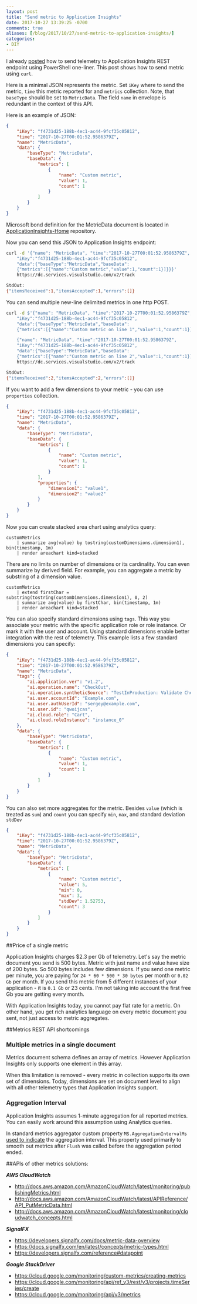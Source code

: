 ```yaml
---
layout: post
title: "Send metric to Application Insights"
date: 2017-10-27 13:39:25 -0700
comments: true
aliases: [/blog/2017/10/27/send-metric-to-application-insights/]
categories: 
- DIY
---
```

I already [posted](http://apmtips.com/blog/2017/03/27/oneliner-to-send-event-to-application-insights/) how to send telemetry to Application Insights REST endpoint using PowerShell one-liner. This post shows how to send metric using `curl`.

Here is a minimal JSON represents the metric. Set `iKey` where to send the metric, `time` this metric reported for and `metrics` collection. Note, that `baseType` should be set to `MetricData`. The field `name` in envelope is redundant in the context of this API.

Here is an example of JSON:

``` json
{
    "iKey": "f4731d25-188b-4ec1-ac44-9fcf35c05812",
    "time": "2017-10-27T00:01:52.9586379Z",
    "name": "MetricData", 
    "data": {
        "baseType": "MetricData",
        "baseData": {
            "metrics": [ 
                {
                    "name": "Custom metric",
                    "value": 1,
                    "count": 1
                }
            ]
        }
    }
}
```

Microsoft bond definition for the MetricData document is located in [ApplicationInsights-Home](https://github.com/Microsoft/ApplicationInsights-Home/blob/master/EndpointSpecs/Schemas/Bond/MetricData.bond) repository.

Now you can send this JSON to Application Insights endpoint:

``` bash
curl -d '{"name": "MetricData", "time":"2017-10-27T00:01:52.9586379Z",
    "iKey":"f4731d25-188b-4ec1-ac44-9fcf35c05812",
    "data":{"baseType":"MetricData","baseData":
    {"metrics":[{"name":"Custom metric","value":1,"count":1}]}}}' 
    https://dc.services.visualstudio.com/v2/track

StdOut:
{"itemsReceived":1,"itemsAccepted":1,"errors":[]}
```

You can send multiple new-line delimited metrics in one http POST.

``` bash
curl -d $'{"name": "MetricData", "time":"2017-10-27T00:01:52.9586379Z",
    "iKey":"f4731d25-188b-4ec1-ac44-9fcf35c05812",
    "data":{"baseType":"MetricData","baseData":
    {"metrics":[{"name":"Custom metric on line 1","value":1,"count":1}]}}}\n

    {"name": "MetricData", "time":"2017-10-27T00:01:52.9586379Z",
    "iKey":"f4731d25-188b-4ec1-ac44-9fcf35c05812",
    "data":{"baseType":"MetricData","baseData":
    {"metrics":[{"name":"Custom metric on line 2","value":1,"count":1}]}}}' 
    https://dc.services.visualstudio.com/v2/track

StdOut:
{"itemsReceived":2,"itemsAccepted":2,"errors":[]}
```

If you want to add a few dimensions to your metric - you can use `properties` collection.

``` json
{
    "iKey": "f4731d25-188b-4ec1-ac44-9fcf35c05812",
    "time": "2017-10-27T00:01:52.9586379Z",
    "name": "MetricData", 
    "data": {
        "baseType": "MetricData",
        "baseData": {
            "metrics": [ 
                {
                    "name": "Custom metric",
                    "value": 1,
                    "count": 1
                }
            ],
            "properties": {
                "dimension1": "value1",
                "dimension2": "value2"
            }
        }
    }
}
```

Now you can create stacked area chart using analytics query:

```
customMetrics 
    | summarize avg(value) by tostring(customDimensions.dimension1), bin(timestamp, 1m) 
    | render areachart kind=stacked 
```

There are no limits on number of dimensions or its cardinality. You can even summarize by derived field. For example, you can aggregate a metric by substring of a dimension value.

```
customMetrics 
    | extend firstChar = substring(tostring(customDimensions.dimension1), 0, 2)
    | summarize avg(value) by firstChar, bin(timestamp, 1m) 
    | render areachart kind=stacked 
```

You can also specify standard dimensions using `tags`. This way you associate your metric with the specific application role or role instance. Or mark it with the user and account. Using standard dimensions enable better integration with the rest of telemetry. This example lists a few standard dimensions you can specify:

``` json
{
    "iKey": "f4731d25-188b-4ec1-ac44-9fcf35c05812",
    "time": "2017-10-27T00:01:52.9586379Z",
    "name": "MetricData", 
    "tags": {
        "ai.application.ver": "v1.2",
        "ai.operation.name": "CheckOut",
        "ai.operation.syntheticSource": "TestInProduction: Validate CheckOut",
        "ai.user.accountId": "Example.com",
        "ai.user.authUserId": "sergey@example.com",
        "ai.user.id": "qwoijcas",
        "ai.cloud.role": "Cart",
        "ai.cloud.roleInstance": "instance_0"
    },
    "data": {
        "baseType": "MetricData",
        "baseData": {
            "metrics": [ 
                {
                    "name": "Custom metric",
                    "value": 1,
                    "count": 1
                }
            ]
        }
    }
}
```

You can also set more aggregates for the metric. Besides `value` (which is treated as `sum`) and `count` you can specify `min`, `max`, and standard deviation `stdDev`

``` json
{
    "iKey": "f4731d25-188b-4ec1-ac44-9fcf35c05812",
    "time": "2017-10-27T00:01:52.9586379Z",
    "name": "MetricData", 
    "data": {
        "baseType": "MetricData",
        "baseData": {
            "metrics": [ 
                {
                    "name": "Custom metric",
                    "value": 5,
                    "min": 0,
                    "max": 3,
                    "stdDev": 1.52753,
                    "count": 3
                }
            ]
        }
    }
}
```

##Price of a single metric

Application Insights charges $2.3 per Gb of telemetry. Let's say the metric document you send is 500 bytes. Metric with just name and value have size of 200 bytes. So 500 bytes includes few dimensions. If you send one metric per minute, you are paying for `24 * 60 * 500 * 30 bytes` per month or `0.02 Gb` per month. If you send this metric from 5 different instances of your application - it is `0.1 Gb` or 23 cents. I'm not taking into account the first free Gb you are getting every month.

With Application Insights today, you cannot pay flat rate for a metric. On other hand, you get rich analytics language on every metric document you sent, not just access to metric aggregates.

##Metrics REST API shortcomings

### Multiple metrics in a single document
Metrics document schema defines an array of metrics. However Application Insights only supports one element in this array. 

When this limitation is removed - every metric in collection supports its own set of dimensions. Today, dimensions are set on document level to align with all other telemetry types that Application Insights support.

### Aggregation Interval

Application Insights assumes 1-minute aggregation for all reported metrics. You can easily work around this assumption using Analytics queries.

In standard metrics aggregator custom property `MS.AggregationIntervalMs` [used to indicate](https://github.com/Microsoft/ApplicationInsights-dotnet/blob/e544ffae4f3188bde01a367364ea3e36f2bf03a9/src/Microsoft.ApplicationInsights/Managed/Shared/Extensibility/MetricManager.cs#L248-L253) the aggregation interval. This property used primarily to smooth out metrics after `Flush` was called before the aggregation period ended.

##APIs of other metrics solutions:

***AWS CloudWatch***

- http://docs.aws.amazon.com/AmazonCloudWatch/latest/monitoring/publishingMetrics.html
- http://docs.aws.amazon.com/AmazonCloudWatch/latest/APIReference/API_PutMetricData.html
- http://docs.aws.amazon.com/AmazonCloudWatch/latest/monitoring/cloudwatch_concepts.html

***SignalFX***

- https://developers.signalfx.com/docs/metric-data-overview
- https://docs.signalfx.com/en/latest/concepts/metric-types.html
- https://developers.signalfx.com/reference#datapoint

***Google StackDriver***

- https://cloud.google.com/monitoring/custom-metrics/creating-metrics
- https://cloud.google.com/monitoring/api/ref_v3/rest/v3/projects.timeSeries/create
- https://cloud.google.com/monitoring/api/v3/metrics


